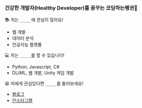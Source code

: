 ### 건강한 개발자(Healthy Developer)를 꿈꾸는 코딩하는펭귄🐧



📚 저는 `_____`에 관심이 많아요!
* 웹 개발
* 데이터 분석
* 인공지능 플랫폼



💻 저는 `_____`를 할 수 있습니다!
* Python, Javascript, C#
* DL/ML, 웹 개발, Unity 게임 개발



😆 저에게 관심있다면 `_____`를 둘러보세요!
* [블로그](https://cooding-penguin.netlify.app/)
* [인스타그램](https://www.instagram.com/cooding_penguin/)
